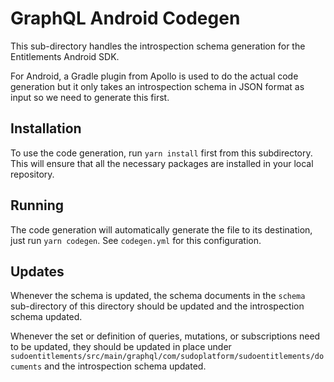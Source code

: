 # GraphQL Android Codegen

This sub-directory handles the introspection schema generation for the Entitlements Android SDK.

For Android, a Gradle plugin from Apollo is used to do the actual code generation but it only takes an introspection schema in JSON format as input so we need
to generate this first.

## Installation

To use the code generation, run `yarn install` first from this subdirectory. This will ensure that all the necessary packages are installed in your local repository.

## Running

The code generation will automatically generate the file to its destination, just run `yarn codegen`. See `codegen.yml` for this configuration.

## Updates

Whenever the schema is updated, the schema documents in the `schema` sub-directory of this directory should be updated and the introspection schema updated.

Whenever the set or definition of queries, mutations, or subscriptions need to be updated, they should be updated in place under `sudoentitlements/src/main/graphql/com/sudoplatform/sudoentitlements/documents` and the introspection schema updated.

